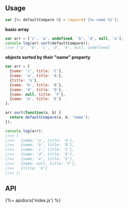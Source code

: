 ## Usage

```js
var {%= defaultCompare %} = require('{%= name %}');
```

**basic array**

```js
var arr = ['c', 'a', undefined, 'b', 'd', null, 'e'];
console.log(arr.sort(defaultCompare));
//=> ['a', 'b', 'c', 'd', 'e', null, undefined]
```

**objects sorted by their "name" property**

```js
var arr = [
  {name: 'c', title: 'C'},
  {name: 'a', title: 'A'},
  {title: 'G'},
  {name: 'b', title: 'B'},
  {name: 'd', title: 'D'},
  {name: null, title: 'F'},
  {name: 'e', title: 'E'}
];

arr.sort(function(a, b) {
  return defaultCompare(a, b, 'name');
});

console.log(arr);
//=> [
//=>   {name: 'a', title: 'A'},
//=>   {name: 'b', title: 'B'},
//=>   {name: 'c', title: 'C'},
//=>   {name: 'd', title: 'D'},
//=>   {name: 'e', title: 'E'},
//=>   {name: null, title: 'F'},
//=>   {title: 'G'}
//=> ];
```

## API

{%= apidocs('index.js') %}